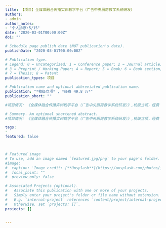 ```yaml
---
title: 【项目】全媒体融合传播实训教学平台（广告中央厨房教学系统研发）
authors:
- admin
author_notes:
- "个人排序:5/15"
date: "2020-03-01T00:00:00Z"
doi: ""

# Schedule page publish date (NOT publication's date).
publishDate: "2020-03-01T00:00:00Z"

# Publication type.
# Legend: 0 = Uncategorized; 1 = Conference paper; 2 = Journal article;
# 3 = Preprint / Working Paper; 4 = Report; 5 = Book; 6 = Book section;
# 7 = Thesis; 8 = Patent
publication_types: 项目

# Publication name and optional abbreviated publication name.
publication: "*校级立项* , *经费 49.8 万*"
publication_short: ""

#项目情况: 《全媒体融合传播实训教学平台（广告中央厨房教学系统研发）》,校级立项，经费 49.8 万，个人排序 5/15

# Summary. An optional shortened abstract.
#项目情况: 《全媒体融合传播实训教学平台（广告中央厨房教学系统研发）》,校级立项，经费 49.8 万，个人排序 5/15

tags:
- 
featured: false



# Featured image
# To use, add an image named `featured.jpg/png` to your page's folder. 
#image:
#  caption: 'Image credit: [**Unsplash**](https://unsplash.com/photos/jdD8gXaTZsc)'
#  focal_point: ""
#  preview_only: false

# Associated Projects (optional).
#   Associate this publication with one or more of your projects.
#   Simply enter your project's folder or file name without extension.
#   E.g. `internal-project` references `content/project/internal-project/index.md`.
#   Otherwise, set `projects: []`.
projects: []


---
```


